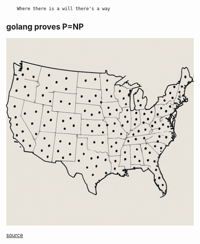 
```TXT
    Where there is a will there's a way
```

## golang proves P=NP

![image](/img/USA.png)

[source](https://github.com/zeusro/system/tree/main/problems/np)
